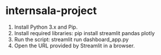 # internsala-project
1. Install Python 3.x and Pip.
2. Install required libraries:
   pip install streamlit pandas plotly
3. Run the script:
   streamlit run dashboard_app.py
4. Open the URL provided by Streamlit in a browser.

